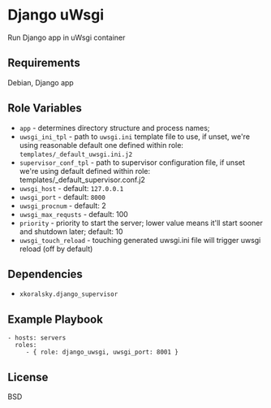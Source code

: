 Django uWsgi
============

Run Django app in uWsgi container

Requirements
------------

Debian, Django app

Role Variables
--------------

- `app` - determines directory structure and process names;
- `uwsgi_ini_tpl` - path to `uwsgi.ini` template file to use, if unset, we're using
    reasonable default one defined within role: `templates/_default_uwsgi.ini.j2`
- `supervisor_conf_tpl` - path to supervisor configuration file, if unset we're using
    default defined within role: templates/_default_supervisor.conf.j2
- `uwsgi_host` - default: `127.0.0.1`
- `uwsgi_port` - default: `8000`
- `uwsgi_procnum` - default: 2
- `uwsgi_max_requsts` - default: 100
- `priority`  - priority to start the server; lower value means it'll start sooner and shutdown later; default: 10
- `uwsgi_touch_reload` - touching generated uwsgi.ini file will trigger uwsgi reload
  (off by default)

Dependencies
------------

- `xkoralsky.django_supervisor`

Example Playbook
----------------

    - hosts: servers
      roles:
         - { role: django_uwsgi, uwsgi_port: 8001 }

License
-------

BSD
